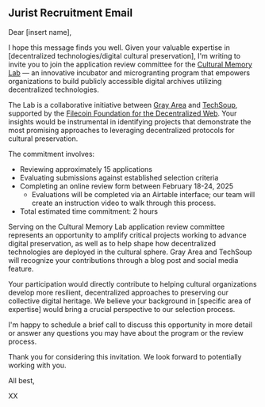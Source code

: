 ## Jurist Recruitment Email

Dear \[insert name\],

I hope this message finds you well. Given your valuable expertise in \[decentralized technologies/digital cultural preservation\], I'm writing to invite you to join the application review committee for the [Cultural Memory Lab](https://grayarea.org/initiative/cultural-memory-lab/) — an innovative incubator and microgranting program that empowers organizations to build publicly accessible digital archives utilizing decentralized technologies.

The Lab is a collaborative initiative between [Gray Area](https://grayarea.org/) and [TechSoup](https://www.techsoup.org/), supported by the [Filecoin Foundation for the Decentralized Web](https://ffdweb.org/). Your insights would be instrumental in identifying projects that demonstrate the most promising approaches to leveraging decentralized protocols for cultural preservation.

The commitment involves:

* Reviewing approximately 15 applications  
* Evaluating submissions against established selection criteria  
* Completing an online review form between February 18-24, 2025  
  * Evaluations will be completed via an Airtable interface; our team will create an instruction video to walk through this process.  
* Total estimated time commitment: 2 hours

Serving on the Cultural Memory Lab application review committee represents an opportunity to amplify critical projects working to advance digital preservation, as well as to help shape how decentralized technologies are deployed in the cultural sphere. Gray Area and TechSoup will recognize your contributions through a blog post and social media feature. 

Your participation would directly contribute to helping cultural organizations develop more resilient, decentralized approaches to preserving our collective digital heritage. We believe your background in \[specific area of expertise\] would bring a crucial perspective to our selection process.

I'm happy to schedule a brief call to discuss this opportunity in more detail or answer any questions you may have about the program or the review process.

Thank you for considering this invitation. We look forward to potentially working with you.

All best,

XX
